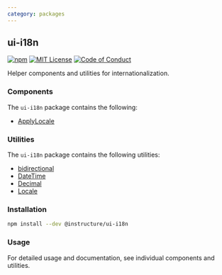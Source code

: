 ```yaml
---
category: packages
---
```


## ui-i18n

[![npm][npm]][npm-url]
[![MIT License][license-badge]][license]
[![Code of Conduct][coc-badge]][coc]

Helper components and utilities for internationalization.

### Components

The `ui-i18n` package contains the following:

- [ApplyLocale](#ApplyLocale)

### Utilities

The `ui-i18n` package contains the following utilities:

- [bidirectional](#bidirectional)
- [DateTime](#DateTime)
- [Decimal](#Decimal)
- [Locale](#Locale)

### Installation

```sh
npm install --dev @instructure/ui-i18n
```

### Usage

For detailed usage and documentation, see individual components and utilities.

[npm]: https://img.shields.io/npm/v/@instructure/ui-i18n.svg
[npm-url]: https://npmjs.com/package/@instructure/ui-i18n
[license-badge]: https://img.shields.io/npm/l/instructure-ui.svg?style=flat-square
[license]: https://github.com/instructure/instructure-ui/blob/master/LICENSE.md
[coc-badge]: https://img.shields.io/badge/code%20of-conduct-ff69b4.svg?style=flat-square
[coc]: https://github.com/instructure/instructure-ui/blob/master/CODE_OF_CONDUCT.md
